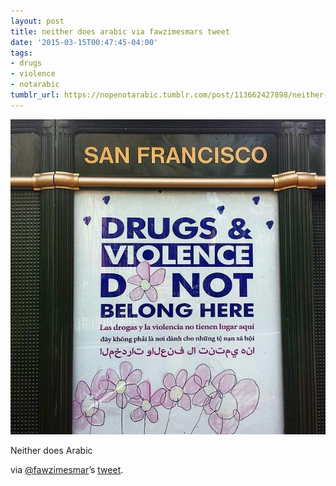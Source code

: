 ```yaml
---
layout: post
title: neither does arabic via fawzimesmars tweet
date: '2015-03-15T00:47:45-04:00'
tags:
- drugs
- violence
- notarabic
tumblr_url: https://nopenotarabic.tumblr.com/post/113662427898/neither-does-arabic-via-fawzimesmars-tweet
---
```

 ![](/tumblr_files/tumblr_nl8lblpnow1tz29g7o1_640.jpg)  

Neither does Arabic

via [@fawzimesmar](https://twitter.com/fawzimesmar)’s [tweet](https://twitter.com/fawzimesmar/status/576963767201742849).

